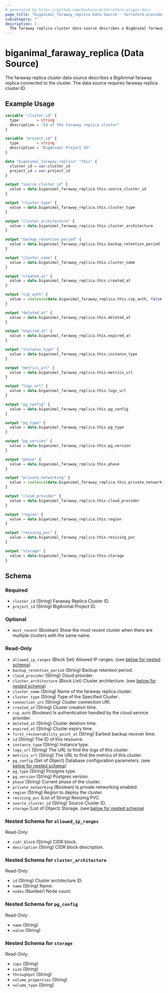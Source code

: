 ```yaml
---
# generated by https://github.com/hashicorp/terraform-plugin-docs
page_title: "biganimal_faraway_replica Data Source - terraform-provider-biganimal"
subcategory: ""
description: |-
  The faraway replica cluster data source describes a BigAnimal faraway replica connected to the cluster. The data source requires faraway replica cluster ID.
---
```


# biganimal_faraway_replica (Data Source)

The faraway replica cluster data source describes a BigAnimal faraway replica connected to the cluster. The data source requires faraway replica cluster ID.

## Example Usage

```terraform
variable "cluster_id" {
  type        = string
  description = "Id of the faraway replica cluster"
}

variable "project_id" {
  type        = string
  description = "BigAnimal Project ID"
}

data "biganimal_faraway_replica" "this" {
  cluster_id = var.cluster_id
  project_id = var.project_id
}

output "source_cluster_id" {
  value = data.biganimal_faraway_replica.this.source_cluster_id
}

output "cluster_type" {
  value = data.biganimal_faraway_replica.this.cluster_type
}

output "cluster_architecture" {
  value = data.biganimal_faraway_replica.this.cluster_architecture
}

output "backup_retention_period" {
  value = data.biganimal_faraway_replica.this.backup_retention_period
}

output "cluster_name" {
  value = data.biganimal_faraway_replica.this.cluster_name
}

output "created_at" {
  value = data.biganimal_faraway_replica.this.created_at
}

output "csp_auth" {
  value = coalesce(data.biganimal_faraway_replica.this.csp_auth, false)
}

output "deleted_at" {
  value = data.biganimal_faraway_replica.this.deleted_at
}

output "expired_at" {
  value = data.biganimal_faraway_replica.this.expired_at
}

output "instance_type" {
  value = data.biganimal_faraway_replica.this.instance_type
}

output "metrics_url" {
  value = data.biganimal_faraway_replica.this.metrics_url
}

output "logs_url" {
  value = data.biganimal_faraway_replica.this.logs_url
}

output "pg_config" {
  value = data.biganimal_faraway_replica.this.pg_config
}

output "pg_type" {
  value = data.biganimal_faraway_replica.this.pg_type
}

output "pg_version" {
  value = data.biganimal_faraway_replica.this.pg_version
}

output "phase" {
  value = data.biganimal_faraway_replica.this.phase
}

output "private_networking" {
  value = coalesce(data.biganimal_faraway_replica.this.private_networking, false)
}

output "cloud_provider" {
  value = data.biganimal_faraway_replica.this.cloud_provider
}

output "region" {
  value = data.biganimal_faraway_replica.this.region
}

output "resizing_pvc" {
  value = data.biganimal_faraway_replica.this.resizing_pvc
}

output "storage" {
  value = data.biganimal_faraway_replica.this.storage
}
```

<!-- schema generated by tfplugindocs -->
## Schema

### Required

- `cluster_id` (String) Faraway Replica Cluster ID.
- `project_id` (String) BigAnimal Project ID.

### Optional

- `most_recent` (Boolean) Show the most recent cluster when there are multiple clusters with the same name.

### Read-Only

- `allowed_ip_ranges` (Block Set) Allowed IP ranges. (see [below for nested schema](#nestedblock--allowed_ip_ranges))
- `backup_retention_period` (String) Backup retention period.
- `cloud_provider` (String) Cloud provider.
- `cluster_architecture` (Block List) Cluster architecture. (see [below for nested schema](#nestedblock--cluster_architecture))
- `cluster_name` (String) Name of the faraway replica cluster.
- `cluster_type` (String) Type of the Specified Cluster .
- `connection_uri` (String) Cluster connection URI.
- `created_at` (String) Cluster creation time.
- `csp_auth` (Boolean) Is authentication handled by the cloud service provider.
- `deleted_at` (String) Cluster deletion time.
- `expired_at` (String) Cluster expiry time.
- `first_recoverability_point_at` (String) Earliest backup recover time.
- `id` (String) The ID of this resource.
- `instance_type` (String) Instance type.
- `logs_url` (String) The URL to find the logs of this cluster.
- `metrics_url` (String) The URL to find the metrics of this cluster.
- `pg_config` (Set of Object) Database configuration parameters. (see [below for nested schema](#nestedatt--pg_config))
- `pg_type` (String) Postgres type.
- `pg_version` (String) Postgres version.
- `phase` (String) Current phase of the cluster.
- `private_networking` (Boolean) Is private networking enabled.
- `region` (String) Region to deploy the cluster.
- `resizing_pvc` (List of String) Resizing PVC.
- `source_cluster_id` (String) Source Cluster ID.
- `storage` (List of Object) Storage. (see [below for nested schema](#nestedatt--storage))

<a id="nestedblock--allowed_ip_ranges"></a>
### Nested Schema for `allowed_ip_ranges`

Read-Only:

- `cidr_block` (String) CIDR block.
- `description` (String) CIDR block description.


<a id="nestedblock--cluster_architecture"></a>
### Nested Schema for `cluster_architecture`

Read-Only:

- `id` (String) Cluster architecture ID.
- `name` (String) Name.
- `nodes` (Number) Node count.


<a id="nestedatt--pg_config"></a>
### Nested Schema for `pg_config`

Read-Only:

- `name` (String)
- `value` (String)


<a id="nestedatt--storage"></a>
### Nested Schema for `storage`

Read-Only:

- `iops` (String)
- `size` (String)
- `throughput` (String)
- `volume_properties` (String)
- `volume_type` (String)
